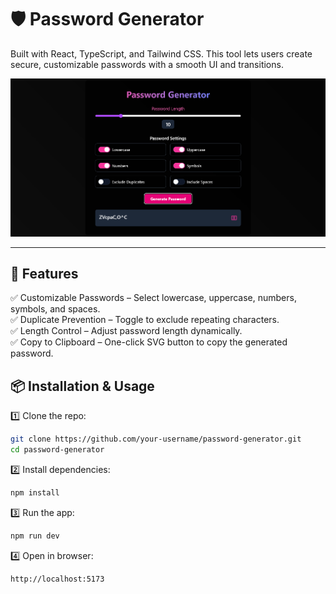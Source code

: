 # 🛡️ Password Generator  

Built with React, TypeScript, and Tailwind CSS. This tool lets users create secure, customizable passwords with a smooth UI and transitions.<br>

![Password Generator Preview](./PasswordGenerator.png)

---

## 🚀 Features
✅ Customizable Passwords – Select lowercase, uppercase, numbers, symbols, and spaces.  <br>
✅ Duplicate Prevention – Toggle to exclude repeating characters.  <br>
✅ Length Control – Adjust password length dynamically.  <br>
✅ Copy to Clipboard – One-click SVG button to copy the generated password.  <br>

## 📦 Installation & Usage
1️⃣ Clone the repo:  <br>
```sh
git clone https://github.com/your-username/password-generator.git
cd password-generator
```
2️⃣ Install dependencies:  <br>
```sh
npm install
```
3️⃣ Run the app:  <br>
```sh
npm run dev
```
4️⃣ Open in browser:  <br>
```
http://localhost:5173
```
